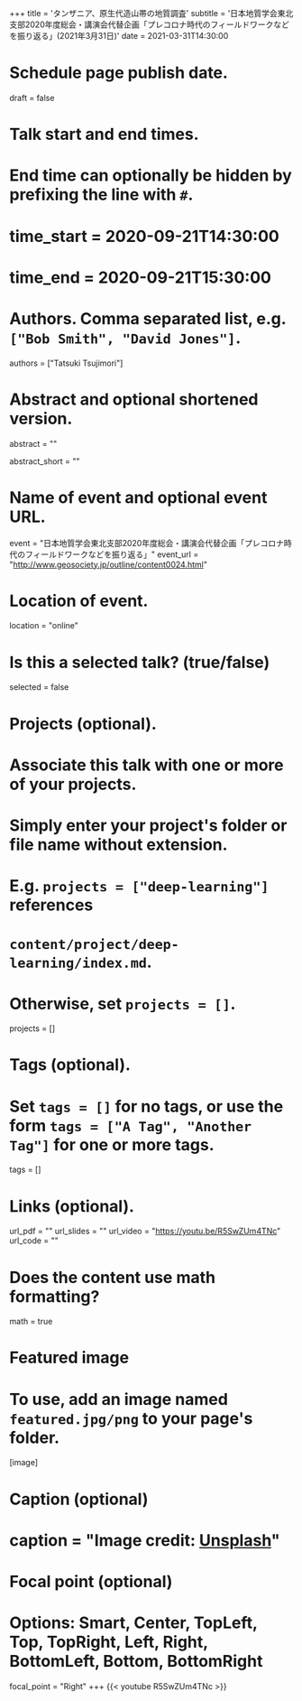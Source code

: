 +++
title = 'タンザニア、原生代造山帯の地質調査'
subtitle = '日本地質学会東北支部2020年度総会・講演会代替企画「プレコロナ時代のフィールドワークなどを振り返る」(2021年3月31日)'
date = 2021-03-31T14:30:00

# Schedule page publish date.
draft = false

# Talk start and end times.
#   End time can optionally be hidden by prefixing the line with `#`.
# time_start = 2020-09-21T14:30:00
# time_end = 2020-09-21T15:30:00

# Authors. Comma separated list, e.g. `["Bob Smith", "David Jones"]`.
authors = ["Tatsuki Tsujimori"]

# Abstract and optional shortened version.
abstract = ""

abstract_short = ""


# Name of event and optional event URL.
event = "日本地質学会東北支部2020年度総会・講演会代替企画「プレコロナ時代のフィールドワークなどを振り返る」"
event_url = "http://www.geosociety.jp/outline/content0024.html"

# Location of event.
location = "online"

# Is this a selected talk? (true/false)
selected = false

# Projects (optional).
#   Associate this talk with one or more of your projects.
#   Simply enter your project's folder or file name without extension.
#   E.g. `projects = ["deep-learning"]` references 
#   `content/project/deep-learning/index.md`.
#   Otherwise, set `projects = []`.
projects = []

# Tags (optional).
#   Set `tags = []` for no tags, or use the form `tags = ["A Tag", "Another Tag"]` for one or more tags.
tags = []

# Links (optional).
url_pdf = ""
url_slides = ""
url_video = "https://youtu.be/R5SwZUm4TNc"
url_code = ""

# Does the content use math formatting?
math = true

# Featured image
# To use, add an image named `featured.jpg/png` to your page's folder. 
[image]
  # Caption (optional)
#  caption = "Image credit: [**Unsplash**](https://unsplash.com/photos/bzdhc5b3Bxs)"

  # Focal point (optional)
  # Options: Smart, Center, TopLeft, Top, TopRight, Left, Right, BottomLeft, Bottom, BottomRight
  focal_point = "Right"
+++
{{< youtube R5SwZUm4TNc >}}
